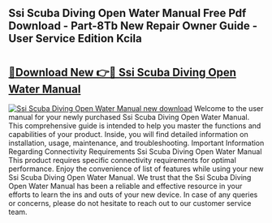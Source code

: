 ## Ssi Scuba Diving Open Water Manual Free Pdf Download - Part-8Tb New Repair Owner Guide - User Service Edition Kcila

# <h2><a href="http://bc57649.oget.top/?id=Ssi+Scuba+Diving+Open+Water+Manual">🔗Download New 👉🔴 Ssi Scuba Diving Open Water Manual</a></h2>

[![Ssi Scuba Diving Open Water Manual new download](https://i.imgur.com/5g1atiW.png)](http://bc57649.oget.top/?id=Ssi+Scuba+Diving+Open+Water+Manual)
Welcome to the user manual for your newly purchased Ssi Scuba Diving Open Water Manual. This comprehensive guide is intended to help you master the functions and capabilities of your product. Inside, you will find detailed information on installation, usage, maintenance, and troubleshooting. Important Information Regarding Connectivity Requirements Ssi Scuba Diving Open Water Manual This product requires specific connectivity requirements for optimal performance. Enjoy the convenience of list of features while using your new Ssi Scuba Diving Open Water Manual. We trust that the Ssi Scuba Diving Open Water Manual has been a reliable and effective resource in your efforts to learn the ins and outs of your new device. In case of any queries or concerns, please do not hesitate to reach out to our customer service team.
